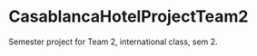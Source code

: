 CasablancaHotelProjectTeam2
===========================

Semester project for Team 2, international class, sem 2.
